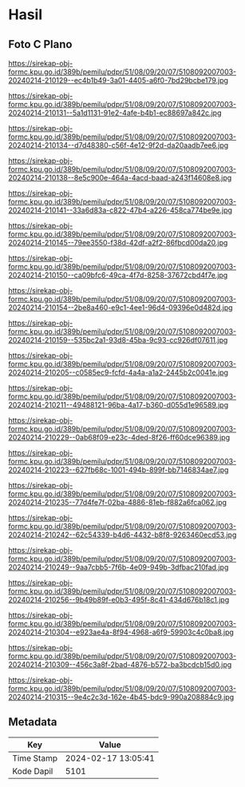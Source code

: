 # Hasil

## Foto C Plano

https://sirekap-obj-formc.kpu.go.id/389b/pemilu/pdpr/51/08/09/20/07/5108092007003-20240214-210129--ec4b1b49-3a01-4405-a6f0-7bd29bcbe179.jpg

https://sirekap-obj-formc.kpu.go.id/389b/pemilu/pdpr/51/08/09/20/07/5108092007003-20240214-210131--5a1d1131-91e2-4afe-b4b1-ec88697a842c.jpg

https://sirekap-obj-formc.kpu.go.id/389b/pemilu/pdpr/51/08/09/20/07/5108092007003-20240214-210134--d7d48380-c56f-4e12-9f2d-da20aadb7ee6.jpg

https://sirekap-obj-formc.kpu.go.id/389b/pemilu/pdpr/51/08/09/20/07/5108092007003-20240214-210138--8e5c900e-464a-4acd-baad-a243f14608e8.jpg

https://sirekap-obj-formc.kpu.go.id/389b/pemilu/pdpr/51/08/09/20/07/5108092007003-20240214-210141--33a6d83a-c822-47b4-a226-458ca774be9e.jpg

https://sirekap-obj-formc.kpu.go.id/389b/pemilu/pdpr/51/08/09/20/07/5108092007003-20240214-210145--79ee3550-f38d-42df-a2f2-86fbcd00da20.jpg

https://sirekap-obj-formc.kpu.go.id/389b/pemilu/pdpr/51/08/09/20/07/5108092007003-20240214-210150--ca09bfc6-49ca-4f7d-8258-37672cbd4f7e.jpg

https://sirekap-obj-formc.kpu.go.id/389b/pemilu/pdpr/51/08/09/20/07/5108092007003-20240214-210154--2be8a460-e9c1-4ee1-96d4-09396e0d482d.jpg

https://sirekap-obj-formc.kpu.go.id/389b/pemilu/pdpr/51/08/09/20/07/5108092007003-20240214-210159--535bc2a1-93d8-45ba-9c93-cc926df07611.jpg

https://sirekap-obj-formc.kpu.go.id/389b/pemilu/pdpr/51/08/09/20/07/5108092007003-20240214-210205--c0585ec9-fcfd-4a4a-a1a2-2445b2c0041e.jpg

https://sirekap-obj-formc.kpu.go.id/389b/pemilu/pdpr/51/08/09/20/07/5108092007003-20240214-210211--49488121-96ba-4a17-b360-d055d1e96589.jpg

https://sirekap-obj-formc.kpu.go.id/389b/pemilu/pdpr/51/08/09/20/07/5108092007003-20240214-210229--0ab68f09-e23c-4ded-8f26-ff60dce96389.jpg

https://sirekap-obj-formc.kpu.go.id/389b/pemilu/pdpr/51/08/09/20/07/5108092007003-20240214-210223--627fb68c-1001-494b-899f-bb7146834ae7.jpg

https://sirekap-obj-formc.kpu.go.id/389b/pemilu/pdpr/51/08/09/20/07/5108092007003-20240214-210235--77d4fe7f-02ba-4886-81eb-f882a6fca062.jpg

https://sirekap-obj-formc.kpu.go.id/389b/pemilu/pdpr/51/08/09/20/07/5108092007003-20240214-210242--62c54339-b4d6-4432-b8f8-9263460ecd53.jpg

https://sirekap-obj-formc.kpu.go.id/389b/pemilu/pdpr/51/08/09/20/07/5108092007003-20240214-210249--9aa7cbb5-7f6b-4e09-949b-3dfbac210fad.jpg

https://sirekap-obj-formc.kpu.go.id/389b/pemilu/pdpr/51/08/09/20/07/5108092007003-20240214-210256--9b49b89f-e0b3-495f-8c41-434d676b18c1.jpg

https://sirekap-obj-formc.kpu.go.id/389b/pemilu/pdpr/51/08/09/20/07/5108092007003-20240214-210304--e923ae4a-8f94-4968-a6f9-59903c4c0ba8.jpg

https://sirekap-obj-formc.kpu.go.id/389b/pemilu/pdpr/51/08/09/20/07/5108092007003-20240214-210309--456c3a8f-2bad-4876-b572-ba3bcdcb15d0.jpg

https://sirekap-obj-formc.kpu.go.id/389b/pemilu/pdpr/51/08/09/20/07/5108092007003-20240214-210315--9e4c2c3d-162e-4b45-bdc9-990a208884c9.jpg


## Metadata

| Key        | Value               |
| ---------- | ------------------- |
| Time Stamp | 2024-02-17 13:05:41 |
| Kode Dapil | 5101                |



